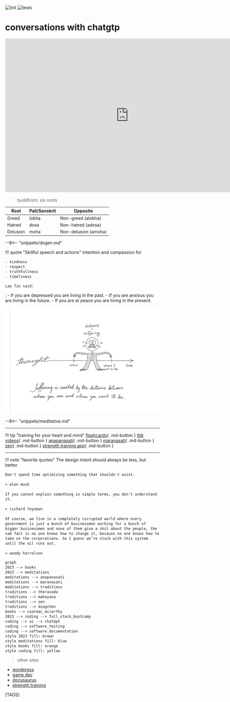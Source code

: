 ![lint](https://github.com/shane0/shane0.github.io/actions/workflows/markdownlint.yml/badge.svg)
![tests](https://github.com/shane0/shane0.github.io/actions/workflows/run-tests.yml/badge.svg)

# conversations with chatgtp

<iframe width="802" height="501" src="https://www.youtube.com/embed/GTHd3dn7FJ0" title="the odds of you existing are zero, almost...." frameborder="0" allow="accelerometer; autoplay; clipboard-write; encrypted-media; gyroscope; picture-in-picture; web-share" allowfullscreen></iframe>

> buddhism: six roots

| Root     | Pali/Sanskrit | Opposite             |
| -------- | ------------- | -------------------- |
| Greed    | lobha         | Non-greed (alobha)   |
| Hatred   | dosa          | Non-hatred (adosa)   |
| Delusion | moha          | Non-delusion (amoha) |

--8<-- "snippets/dogen.md"

!!! quote "Skillful speech and actions"
    intention and compassion for

    - kindness
    - respect
    - truthfullness
    - timeliness

`Lao Tzu said:`

:   - If you are depressed you are living in the past.
    - If you are anxious you are living in the future.
    - If you are at peace you are living in the present.

![img](images/suffering.png)

--8<-- "snippets/meditative.md"

----

!!! tip "training for your heart and mind"
    [flashcards](bujo/08.md){ .md-button }
    [tldr videos](buddhism/tldr.md){ .md-button }
    [anapanasati](buddhism/anapanasati.md){ .md-button }
    [maranasati](buddhism/maranasati.md){ .md-button }
    [zen](buddhism/zen.md){ .md-button }
    [strength training app](https://shane0.github.io/strength/){ .md-button }

----

!!! note "favorite quotes"
    The design intent should always be less, but better.

    Don't spend time optimizing something that shouldn't exist.

    > elon musk

    If you cannot explain something in simple terms, you don't understand it.

    > richard feynman

    Of course, we live in a completely corrupted world where every government is just a bunch of businessmen working for a bunch of bigger businessmen and none of them give a shit about the people, the sad fact is no one knows how to change it, because no one knows how to take on the corporations. So I guess we’re stuck with this system until the oil runs out.

    > woody harrelson

```mermaid
graph
2023 --> books
2023 --> meditations
meditations --> anapanasati
meditations --> maranasati
meditations --> traditions
traditions --> theravada
traditions --> mahayana
traditions --> zen
traditions --> dzogchen
books --> coarmac_mccarthy
2023 --> coding --> full_stack_bootcamp
coding --> ai --> chatGpt
coding --> software_testing
coding --> software_documentation
style 2023 fill: brown
style meditations fill: blue
style books fill: orange
style coding fill: yellow
```

> other sites

- [wordpress](https://shanenull.com)
- [game dev](https://shane0.github.io/adventure/)
- [docusaurus](https://shane0.github.io/docs/)
- [strength training](https://shane0.github.io/strength/)

[TAGS]
